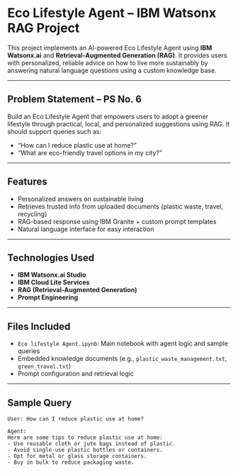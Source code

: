 #  Eco Lifestyle Agent – IBM Watsonx RAG Project

This project implements an AI-powered Eco Lifestyle Agent using **IBM Watsonx.ai** and **Retrieval-Augmented Generation (RAG)**. It provides users with personalized, reliable advice on how to live more sustainably by answering natural language questions using a custom knowledge base.

---

##  Problem Statement – PS No. 6

Build an Eco Lifestyle Agent that empowers users to adopt a greener lifestyle through practical, local, and personalized suggestions using RAG. It should support queries such as:

- “How can I reduce plastic use at home?”
- “What are eco-friendly travel options in my city?”

---

##  Features

-  Personalized answers on sustainable living
-  Retrieves trusted info from uploaded documents (plastic waste, travel, recycling)
-  RAG-based response using IBM Granite + custom prompt templates
-  Natural language interface for easy interaction

---

## Technologies Used

- **IBM Watsonx.ai Studio**
- **IBM Cloud Lite Services**
- **RAG (Retrieval-Augmented Generation)**
- **Prompt Engineering**

---

##  Files Included

- `Eco lifestyle Agent.ipynb`: Main notebook with agent logic and sample queries
- Embedded knowledge documents (e.g., `plastic_waste_management.txt`, `green_travel.txt`)
- Prompt configuration and retrieval logic

---

##  Sample Query

```text
User: How can I reduce plastic use at home?

Agent:
Here are some tips to reduce plastic use at home:
- Use reusable cloth or jute bags instead of plastic.
- Avoid single-use plastic bottles or containers.
- Opt for metal or glass storage containers.
- Buy in bulk to reduce packaging waste.
